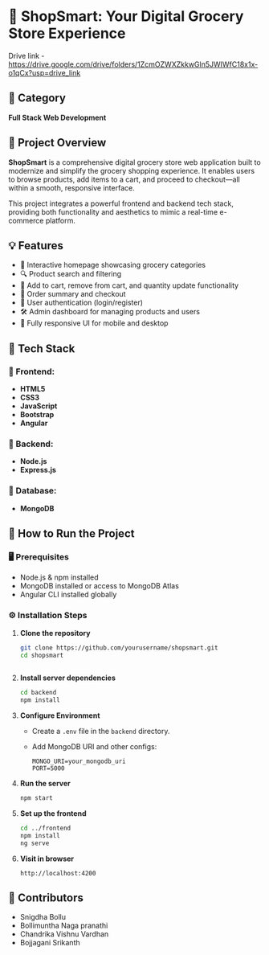 
# 🛒 ShopSmart: Your Digital Grocery Store Experience
Drive link - https://drive.google.com/drive/folders/1ZcmOZWXZkkwGln5JWIWfC18x1x-o1qCx?usp=drive_link

## 📂 Category
**Full Stack Web Development**

## 📌 Project Overview

**ShopSmart** is a comprehensive digital grocery store web application built to modernize and simplify the grocery shopping experience. It enables users to browse products, add items to a cart, and proceed to checkout—all within a smooth, responsive interface.

This project integrates a powerful frontend and backend tech stack, providing both functionality and aesthetics to mimic a real-time e-commerce platform.


## 💡 Features

- 🏬 Interactive homepage showcasing grocery categories
- 🔍 Product search and filtering
- 🛒 Add to cart, remove from cart, and quantity update functionality
- 🧾 Order summary and checkout
- 👤 User authentication (login/register)
- 🛠️ Admin dashboard for managing products and users
- 📱 Fully responsive UI for mobile and desktop


## 🧰 Tech Stack

### 🔹 Frontend:
- **HTML5**
- **CSS3**
- **JavaScript**
- **Bootstrap**
- **Angular**

### 🔹 Backend:
- **Node.js**
- **Express.js**

### 🔹 Database:
- **MongoDB**

## 🚀 How to Run the Project

### 🖥️ Prerequisites
- Node.js & npm installed
- MongoDB installed or access to MongoDB Atlas
- Angular CLI installed globally

### ⚙️ Installation Steps

1. **Clone the repository**
   ```bash
   git clone https://github.com/yourusername/shopsmart.git
   cd shopsmart
 

2. **Install server dependencies**

   ```bash
   cd backend
   npm install
   ```

3. **Configure Environment**

   * Create a `.env` file in the `backend` directory.
   * Add MongoDB URI and other configs:

     ```
     MONGO_URI=your_mongodb_uri
     PORT=5000
     ```

4. **Run the server**

   ```bash
   npm start
   ```

5. **Set up the frontend**

   ```bash
   cd ../frontend
   npm install
   ng serve
   ```

6. **Visit in browser**

   ```
   http://localhost:4200
   ```


## 🤝 Contributors

* Snigdha Bollu
* Bollimuntha Naga pranathi
* Chandrika Vishnu Vardhan
* Bojjagani Srikanth





